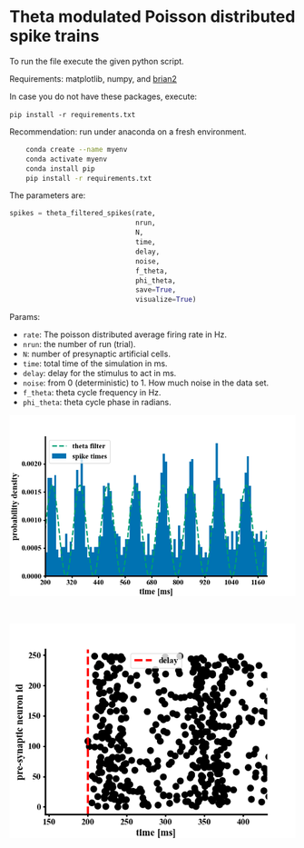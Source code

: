 # Theta modulated Poisson distributed spike trains

To run the file execute the given python script.

Requirements: matplotlib, numpy, and [brian2](https://brian2.readthedocs.io/en/stable/)

In case you do not have these packages, execute:

`pip install -r requirements.txt`

Recommendation: run under anaconda on a fresh environment.

```bash
	conda create --name myenv
	conda activate myenv
	conda install pip
	pip install -r requirements.txt
```


The parameters are:

```python
spikes = theta_filtered_spikes(rate,
                               nrun,
                               N,
                               time,
                               delay,
                               noise,
                               f_theta,
                               phi_theta,
                               save=True,
                               visualize=True)
```

Params:
- `rate`: The poisson distributed average firing rate in Hz.
- `nrun`: the number of run (trial).
- `N`: number of presynaptic artificial cells.
- `time`: total time of the simulation in ms.
- `delay`: delay for the stimulus to act in ms.
- `noise`: from 0 (deterministic) to 1. How much noise in the data set.
- `f_theta`: theta cycle frequency in Hz.
- `phi_theta`: theta cycle phase in radians.


![](figures/histogram.png)

<br>

![](figures/raster_plot.png)

